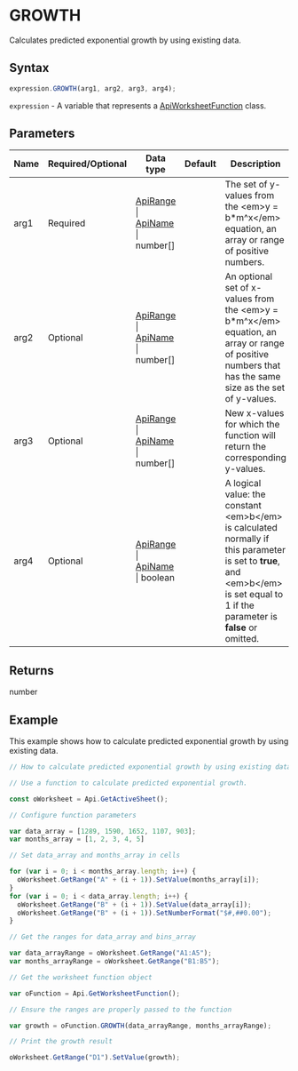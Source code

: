 # GROWTH

Calculates predicted exponential growth by using existing data.

## Syntax

```javascript
expression.GROWTH(arg1, arg2, arg3, arg4);
```

`expression` - A variable that represents a [ApiWorksheetFunction](../ApiWorksheetFunction.md) class.

## Parameters

| **Name** | **Required/Optional** | **Data type** | **Default** | **Description** |
| ------------- | ------------- | ------------- | ------------- | ------------- |
| arg1 | Required | [ApiRange](../../ApiRange/ApiRange.md) \| [ApiName](../../ApiName/ApiName.md) \| number[] |  | The set of y-values from the &lt;em&gt;y = b*m^x&lt;/em&gt; equation, an array or range of positive numbers. |
| arg2 | Optional | [ApiRange](../../ApiRange/ApiRange.md) \| [ApiName](../../ApiName/ApiName.md) \| number[] |  | An optional set of x-values from the &lt;em&gt;y = b*m^x&lt;/em&gt; equation, an array or range of positive numbers that has the same size as the set of y-values. |
| arg3 | Optional | [ApiRange](../../ApiRange/ApiRange.md) \| [ApiName](../../ApiName/ApiName.md) \| number[] |  | New x-values for which the function will return the corresponding y-values. |
| arg4 | Optional | [ApiRange](../../ApiRange/ApiRange.md) \| [ApiName](../../ApiName/ApiName.md) \| boolean |  | A logical value: the constant &lt;em&gt;b&lt;/em&gt; is calculated normally if this parameter is set to **true**, and &lt;em&gt;b&lt;/em&gt; is set equal to 1 if the parameter is **false** or omitted. |

## Returns

number

## Example

This example shows how to calculate predicted exponential growth by using existing data.

```javascript editor-xlsx
// How to calculate predicted exponential growth by using existing data.

// Use a function to calculate predicted exponential growth.

const oWorksheet = Api.GetActiveSheet();

// Configure function parameters

var data_array = [1289, 1590, 1652, 1107, 903]; 
var months_array = [1, 2, 3, 4, 5]

// Set data_array and months_array in cells

for (var i = 0; i < months_array.length; i++) {
  oWorksheet.GetRange("A" + (i + 1)).SetValue(months_array[i]);
}
for (var i = 0; i < data_array.length; i++) {
  oWorksheet.GetRange("B" + (i + 1)).SetValue(data_array[i]);
  oWorksheet.GetRange("B" + (i + 1)).SetNumberFormat("$#,##0.00");
}

// Get the ranges for data_array and bins_array

var data_arrayRange = oWorksheet.GetRange("A1:A5");
var months_arrayRange = oWorksheet.GetRange("B1:B5");

// Get the worksheet function object

var oFunction = Api.GetWorksheetFunction();

// Ensure the ranges are properly passed to the function

var growth = oFunction.GROWTH(data_arrayRange, months_arrayRange);

// Print the growth result

oWorksheet.GetRange("D1").SetValue(growth);

```
